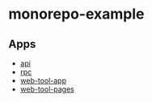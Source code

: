 # monorepo-example

## Apps

* [api](apps/api)
* [rpc](apps/rpc)
* [web-tool-app](apps/web-tool-app)
* [web-tool-pages](apps/web-tool-pages)
